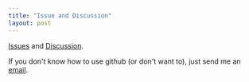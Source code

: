```yaml
---
title: "Issue and Discussion"
layout: post
---
```


[Issues](https://github.com/tulimid1/Maze_Task/issues) and [Discussion](https://github.com/tulimid1/Maze_Task/discussions).

If you don't know how to use github (or don't want to), just send me an [email](mailto:tulimid@udel.edu). 
